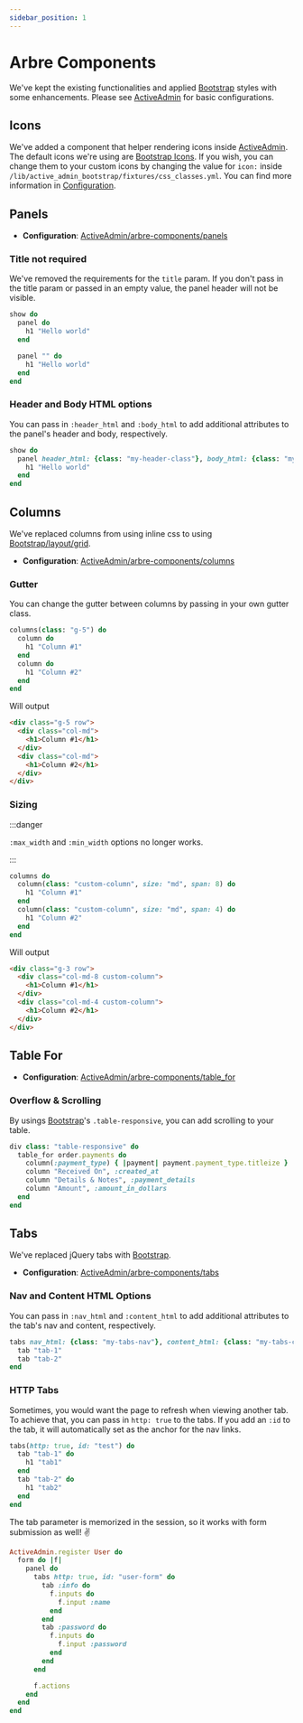 ```yaml
---
sidebar_position: 1
---
```


# Arbre Components
We've kept the existing functionalities and applied [Bootstrap] styles with some enhancements. Please see [ActiveAdmin] for basic configurations.

## Icons
We've added a component that helper rendering icons inside [ActiveAdmin]. The default icons we're using are [Bootstrap Icons].
If you wish, you can change them to your custom icons by changing the value for `icon:` inside `/lib/active_admin_bootstrap/fixtures/css_classes.yml`. You can find more information in [Configuration](../start/configuration.md).

## Panels
- **Configuration**: [ActiveAdmin/arbre-components/panels]

### Title not required
We've removed the requirements for the `title` param. If you don't pass in the title param or passed in an empty value, the panel header will not be visible.

```ruby
show do
  panel do
    h1 "Hello world"
  end

  panel "" do
    h1 "Hello world"
  end
end
```

### Header and Body HTML options
You can pass in `:header_html` and `:body_html` to add additional attributes to the panel's header and body, respectively.

```ruby
show do
  panel header_html: {class: "my-header-class"}, body_html: {class: "my-body-class"} do
    h1 "Hello world"
  end
end
```

## Columns
We've replaced columns from using inline css to using [Bootstrap/layout/grid].

- **Configuration**: [ActiveAdmin/arbre-components/columns]

### Gutter
You can change the gutter between columns by passing in your own gutter class.
```ruby
columns(class: "g-5") do
  column do
    h1 "Column #1"
  end
  column do
    h1 "Column #2"
  end
end
```

Will output
```html
<div class="g-5 row">
  <div class="col-md">
    <h1>Column #1</h1>
  </div>
  <div class="col-md">
    <h1>Column #2</h1>
  </div>
</div>
```

### Sizing
:::danger

`:max_width` and `:min_width` options no longer works.

:::

```ruby
columns do
  column(class: "custom-column", size: "md", span: 8) do
    h1 "Column #1"
  end
  column(class: "custom-column", size: "md", span: 4) do
    h1 "Column #2"
  end
end
```

Will output
```html
<div class="g-3 row">
  <div class="col-md-8 custom-column">
    <h1>Column #1</h1>
  </div>
  <div class="col-md-4 custom-column">
    <h1>Column #2</h1>
  </div>
</div>
```

## Table For
- **Configuration**: [ActiveAdmin/arbre-components/table_for]

### Overflow & Scrolling
By usings [Bootstrap]'s `.table-responsive`, you can add scrolling to your table.

```ruby
div class: "table-responsive" do
  table_for order.payments do
    column(:payment_type) { |payment| payment.payment_type.titleize }
    column "Received On", :created_at
    column "Details & Notes", :payment_details
    column "Amount", :amount_in_dollars
  end
end
```

## Tabs
We've replaced jQuery tabs with [Bootstrap].

- **Configuration**: [ActiveAdmin/arbre-components/tabs]

### Nav and Content HTML Options
You can pass in `:nav_html` and `:content_html` to add additional attributes to the tab's nav and content, respectively.

```ruby
tabs nav_html: {class: "my-tabs-nav"}, content_html: {class: "my-tabs-content"} do
  tab "tab-1"
  tab "tab-2"
end
```

### HTTP Tabs
Sometimes, you would want the page to refresh when viewing another tab. To achieve that, you can pass in `http: true` to the tabs.
If you add an `:id` to the tab, it will automatically set as the anchor for the nav links.

```ruby
tabs(http: true, id: "test") do
  tab "tab-1" do
    h1 "tab1"
  end
  tab "tab-2" do
    h1 "tab2"
  end
end
```

The tab parameter is memorized in the session, so it works with form submission as well! ✌️
```ruby
ActiveAdmin.register User do
  form do |f|
    panel do
      tabs http: true, id: "user-form" do
        tab :info do
          f.inputs do
            f.input :name
          end
        end
        tab :password do
          f.inputs do
            f.input :password
          end
        end
      end

      f.actions
    end
  end
end
```

[ActiveAdmin]: https://activeadmin.info/12-arbre-components.html
[ActiveAdmin/arbre-components/columns]: https://activeadmin.info/12-arbre-components.html#columns
[ActiveAdmin/arbre-components/panels]: https://activeadmin.info/12-arbre-components.html#panels
[ActiveAdmin/arbre-components/table_for]: https://activeadmin.info/12-arbre-components.html#table_for
[ActiveAdmin/arbre-components/tabs]: https://activeadmin.info/12-arbre-components.html#tabs
[Bootstrap Icons]: https://icons.getbootstrap.com/
[Bootstrap]: https://getbootstrap.com/docs/5.0/
[Bootstrap/layout/grid]: https://getbootstrap.com/docs/5.0/layout/grid/